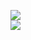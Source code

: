 [![](https://img.shields.io/badge/Made%20With-Github%20Spray-lightgrey.svg?style=for-the-badge&logo=github)](https://github.com/Annihil/github-spray#6780)  
[![](https://i.imgur.com/2DrTn0Z.gif)](https://github.com/Annihil/github-spray)